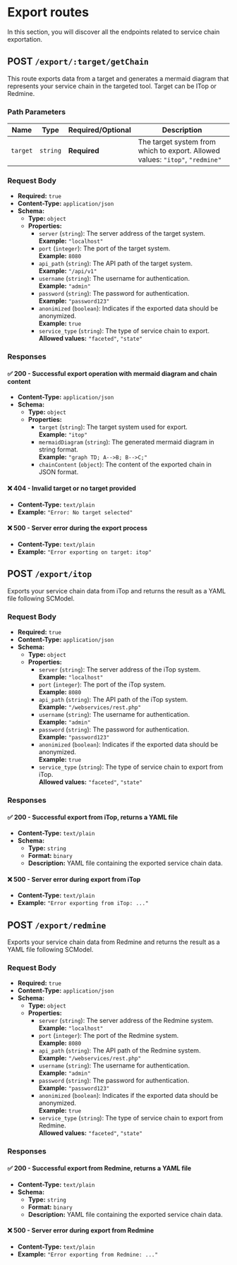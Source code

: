 # Export routes

In this section, you will discover all the endpoints related to service chain exportation.

## POST `/export/:target/getChain`

This route exports data from a target and generates a mermaid diagram that represents your service chain in the targeted tool. Target can be ITop or Redmine.

### Path Parameters

| Name   | Type   | Required/Optional | Description |
|--------|--------|----------|-------------|
| `target` | `string` | **Required** | The target system from which to export. Allowed values: `"itop"`, `"redmine"` |

### Request Body

- **Required:** `true`
- **Content-Type:** `application/json`
- **Schema:**
  - **Type:** `object`
  - **Properties:**
    - `server` (`string`): The server address of the target system.  
      **Example:** `"localhost"`
    - `port` (`integer`): The port of the target system.  
      **Example:** `8080`
    - `api_path` (`string`): The API path of the target system.  
      **Example:** `"/api/v1"`
    - `username` (`string`): The username for authentication.  
      **Example:** `"admin"`
    - `password` (`string`): The password for authentication.  
      **Example:** `"password123"`
    - `anonimized` (`boolean`): Indicates if the exported data should be anonymized.  
      **Example:** `true`
    - `service_type` (`string`): The type of service chain to export.  
      **Allowed values:** `"faceted"`, `"state"`

### Responses

#### ✅ 200 - Successful export operation with mermaid diagram and chain content

- **Content-Type:** `application/json`
- **Schema:**
  - **Type:** `object`
  - **Properties:**
    - `target` (`string`): The target system used for export.  
      **Example:** `"itop"`
    - `mermaidDiagram` (`string`): The generated mermaid diagram in string format.  
      **Example:** `"graph TD; A-->B; B-->C;"`
    - `chainContent` (`object`): The content of the exported chain in JSON format.

#### ❌ 404 - Invalid target or no target provided

- **Content-Type:** `text/plain`
- **Example:**  `"Error: No target selected"`

#### ❌ 500 - Server error during the export process

- **Content-Type:** `text/plain`
- **Example:**  `"Error exporting on target: itop"`

## POST `/export/itop`

Exports your service chain data from iTop and returns the result as a YAML file following SCModel.

### Request Body

- **Required:** `true`
- **Content-Type:** `application/json`
- **Schema:**
  - **Type:** `object`
  - **Properties:**
    - `server` (`string`): The server address of the iTop system.  
      **Example:** `"localhost"`
    - `port` (`integer`): The port of the iTop system.  
      **Example:** `8080`
    - `api_path` (`string`): The API path of the iTop system.  
      **Example:** `"/webservices/rest.php"`
    - `username` (`string`): The username for authentication.  
      **Example:** `"admin"`
    - `password` (`string`): The password for authentication.  
      **Example:** `"password123"`
    - `anonimized` (`boolean`): Indicates if the exported data should be anonymized.  
      **Example:** `true`
    - `service_type` (`string`): The type of service chain to export from iTop.  
      **Allowed values:** `"faceted"`, `"state"`

### Responses

#### ✅ 200 - Successful export from iTop, returns a YAML file

- **Content-Type:** `text/plain`
- **Schema:**
  - **Type:** `string`
  - **Format:** `binary`
  - **Description:** YAML file containing the exported service chain data.

#### ❌ 500 - Server error during export from iTop

- **Content-Type:** `text/plain`
- **Example:**  `"Error exporting from iTop: ..."`

## POST `/export/redmine`

Exports your service chain data from Redmine and returns the result as a YAML file following SCModel.

### Request Body

- **Required:** `true`
- **Content-Type:** `application/json`
- **Schema:**
  - **Type:** `object`
  - **Properties:**
    - `server` (`string`): The server address of the Redmine system.  
      **Example:** `"localhost"`
    - `port` (`integer`): The port of the Redmine system.  
      **Example:** `8080`
    - `api_path` (`string`): The API path of the Redmine system.  
      **Example:** `"/webservices/rest.php"`
    - `username` (`string`): The username for authentication.  
      **Example:** `"admin"`
    - `password` (`string`): The password for authentication.  
      **Example:** `"password123"`
    - `anonimized` (`boolean`): Indicates if the exported data should be anonymized.  
      **Example:** `true`
    - `service_type` (`string`): The type of service chain to export from Redmine.  
      **Allowed values:** `"faceted"`, `"state"`

### Responses

#### ✅ 200 - Successful export from Redmine, returns a YAML file

- **Content-Type:** `text/plain`
- **Schema:**
  - **Type:** `string`
  - **Format:** `binary`
  - **Description:** YAML file containing the exported service chain data.

#### ❌ 500 - Server error during export from Redmine

- **Content-Type:** `text/plain`
- **Example:**  `"Error exporting from Redmine: ..."`
